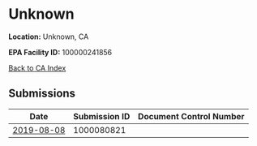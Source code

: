 # Unknown

**Location:** Unknown, CA

**EPA Facility ID:** 100000241856

[Back to CA Index](../../index.md)

## Submissions

| Date | Submission ID | Document Control Number |
|------|--------------|-------------------------|
| [2019-08-08](submissions/1000080821.md) | 1000080821 |  |
